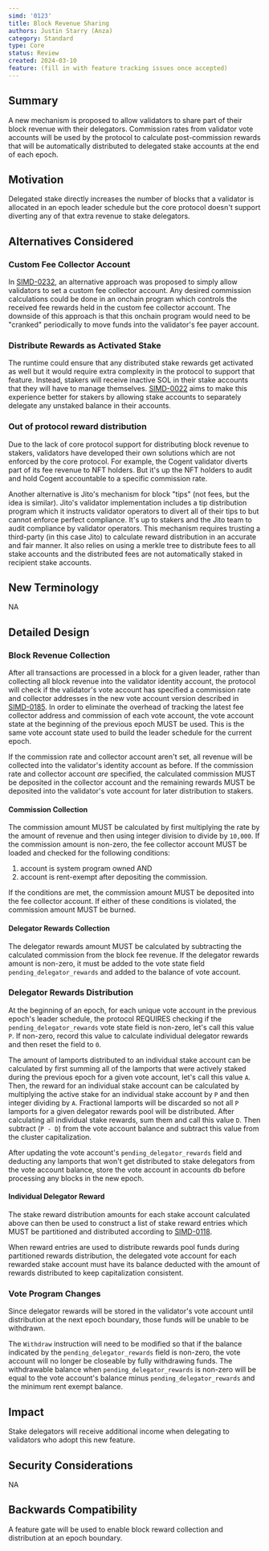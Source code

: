 ```yaml
---
simd: '0123'
title: Block Revenue Sharing
authors: Justin Starry (Anza)
category: Standard
type: Core
status: Review
created: 2024-03-10
feature: (fill in with feature tracking issues once accepted)
---
```


## Summary

A new mechanism is proposed to allow validators to share part of their block
revenue with their delegators. Commission rates from validator vote accounts
will be used by the protocol to calculate post-commission rewards that will be
automatically distributed to delegated stake accounts at the end of each epoch.

## Motivation

Delegated stake directly increases the number of blocks that a validator is
allocated in an epoch leader schedule but the core protocol doesn't support
diverting any of that extra revenue to stake delegators.

## Alternatives Considered

### Custom Fee Collector Account

In [SIMD-0232], an alternative approach was proposed to simply allow validators
to set a custom fee collector account. Any desired commission calculations could
be done in an onchain program which controls the received fee rewards held in
the custom fee collector account. The downside of this approach is that this
onchain program would need to be "cranked" periodically to move funds into the
validator's fee payer account.

[SIMD-0232]: https://github.com/solana-foundation/solana-improvement-documents/pull/232

### Distribute Rewards as Activated Stake

The runtime could ensure that any distributed stake rewards get activated as
well but it would require extra complexity in the protocol to support that
feature. Instead, stakers will receive inactive SOL in their stake accounts that
they will have to manage themselves. [SIMD-0022] aims to make this experience
better for stakers by allowing stake accounts to separately delegate any
unstaked balance in their accounts.

[SIMD-0022]: https://github.com/solana-foundation/solana-improvement-documents/pull/22

### Out of protocol reward distribution 

Due to the lack of core protocol support for distributing block revenue to
stakers, validators have developed their own solutions which are not enforced by
the core protocol. For example, the Cogent validator diverts part of its fee
revenue to NFT holders. But it's up the NFT holders to audit and hold Cogent
accountable to a specific commission rate.

Another alternative is Jito's mechanism for block "tips" (not fees, but the idea
is similar). Jito's validator implementation includes a tip distribution program
which it instructs validator operators to divert all of their tips to but cannot
enforce perfect compliance. It's up to stakers and the Jito team to audit
compliance by validator operators. This mechanism requires trusting a
third-party (in this case Jito) to calculate reward distribution in an accurate
and fair manner. It also relies on using a merkle tree to distribute fees to all
stake accounts and the distributed fees are not automatically staked in
recipient stake accounts.

## New Terminology

NA

## Detailed Design

### Block Revenue Collection

After all transactions are processed in a block for a given leader, rather than
collecting all block revenue into the validator identity account, the protocol
will check if the validator's vote account has specified a commission rate and
collector addresses in the new vote account version described in [SIMD-0185].
In order to eliminate the overhead of tracking the latest fee collector address
and commission of each vote account, the vote account state at the beginning of
the previous epoch MUST be used. This is the same vote account state used to
build the leader schedule for the current epoch.

If the commission rate and collector account aren't set, all revenue will be
collected into the validator's identity account as before. If the commission
rate and collector account *are* specified, the calculated commission MUST be
deposited in the collector account and the remaining rewards MUST be deposited
into the validator's vote account for later distribution to stakers.

[SIMD-0185]: https://github.com/solana-foundation/solana-improvement-documents/pull/185

#### Commission Collection

The commission amount MUST be calculated by first multiplying the rate by the
amount of revenue and then using integer division to divide by `10,000`. If the
commission amount is non-zero, the fee collector account MUST be loaded and
checked for the following conditions:

1. account is system program owned AND
2. account is rent-exempt after depositing the commission.

If the conditions are met, the commission amount MUST be deposited into the fee
collector account. If either of these conditions is violated, the commission
amount MUST be burned.

#### Delegator Rewards Collection

The delegator rewards amount MUST be calculated by subtracting the calculated
commission from the block fee revenue. If the delegator rewards amount is
non-zero, it must be added to the vote state field `pending_delegator_rewards`
and added to the balance of vote account.

### Delegator Rewards Distribution

At the beginning of an epoch, for each unique vote account in the previous
epoch's leader schedule, the protocol REQUIRES checking if the
`pending_delegator_rewards` vote state field is non-zero, let's call this value
`P`. If non-zero, record this value to calculate individual delegator rewards
and then reset the field to `0`.

The amount of lamports distributed to an individual stake account can be
calculated by first summing all of the lamports that were actively staked during
the previous epoch for a given vote account, let's call this value `A`. Then,
the reward for an individual stake account can be calculated by multiplying the
active stake for an individual stake account by `P` and then integer dividing by
`A`. Fractional lamports will be discarded so not all `P` lamports for a given
delegator rewards pool will be distributed. After calculating all individual
stake rewards, sum them and call this value `D`. Then subtract (`P - D`) from
the vote account balance and subtract this value from the cluster
capitalization.

After updating the vote account's `pending_delegator_rewards` field and
deducting any lamports that won't get distributed to stake delegators from the
vote account balance, store the vote account in accounts db before processing
any blocks in the new epoch.

#### Individual Delegator Reward

The stake reward distribution amounts for each stake account calculated above
can then be used to construct a list of stake reward entries which MUST be
partitioned and distributed according to [SIMD-0118].

When reward entries are used to distribute rewards pool funds during partitioned
rewards distribution, the delegated vote account for each rewarded stake account
must have its balance deducted with the amount of rewards distributed to keep
capitalization consistent.

[SIMD-0118]: https://github.com/solana-foundation/solana-improvement-documents/pull/118

### Vote Program Changes

Since delegator rewards will be stored in the validator's vote account until
distribution at the next epoch boundary, those funds will be unable to be
withdrawn.

The `Withdraw` instruction will need to be modified so that if the balance
indicated by the `pending_delegator_rewards` field is non-zero, the vote account
will no longer be closeable by fully withdrawing funds. The withdrawable balance
when `pending_delegator_rewards` is non-zero will be equal to the vote account's
balance minus `pending_delegator_rewards` and the minimum rent exempt balance.

## Impact

Stake delegators will receive additional income when delegating to validators
who adopt this new feature.

## Security Considerations

NA

## Backwards Compatibility

A feature gate will be used to enable block reward collection and distribution
at an epoch boundary.
